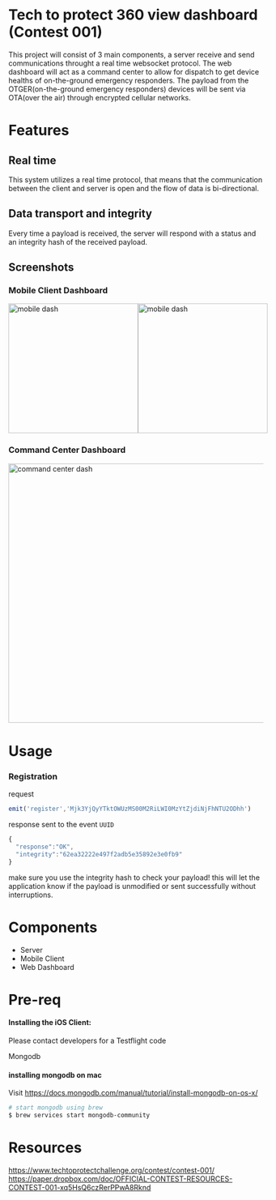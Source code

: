 # Tech to protect 360 view dashboard (Contest 001)
This project will consist of 3 main components, a server receive and send communications throught a real time websocket protocol. The web dashboard will act as a command center to allow for dispatch to get device healths of on-the-ground emergency responders. The payload from the OTGER(on-the-ground emergency responders) devices will be sent via OTA(over the air) through encrypted cellular networks.

# Features
## Real time
This system utilizes a real time protocol, that means that the communication between the client and server is open and the flow of data is bi-directional.

## Data transport and integrity
Every time a payload is received, the server will respond with a status and an integrity hash of the received payload.

## Screenshots
### Mobile Client Dashboard
<div style="display: flex; flex-direction: row">
<img src="https://github.com/jasonh9/TTP_360View/blob/master/screenshots/Simulator%20Screen%20Shot%20-%20iPhone%2011%20Pro%20Max%20-%202019-11-15%20at%2020.54.48.png?raw=true" width="256" title="mobile dash">
<img src="https://github.com/jasonh9/TTP_360View/blob/master/screenshots/Simulator%20Screen%20Shot%20-%20iPhone%2011%20Pro%20Max%20-%202019-11-15%20at%2020.56.42.png?raw=true" width="256" title="mobile dash">
</div>


### Command Center Dashboard
<img src="https://github.com/jasonh9/TTP_360View/blob/master/screenshots/Screen%20Shot%202019-11-15%20at%209.45.19%20PM.png?raw=true" width="512" title="command center dash">

# Usage
### Registration

request
```javascript
emit('register','Mjk3YjQyYTktOWUzMS00M2RiLWI0MzYtZjdiNjFhNTU2ODhh')
```

response sent to the event `UUID`
```javascript
{
  "response":"OK",
  "integrity":"62ea32222e497f2adb5e35892e3e0fb9"
}
```
make sure you use the integrity hash to check your payload! this will let the application know if the payload is unmodified or sent successfully without interruptions.
# Components
* Server
* Mobile Client
* Web Dashboard

# Pre-req
#### Installing the iOS Client: 
Please contact developers for a Testflight code

Mongodb
#### installing mongodb on mac
Visit https://docs.mongodb.com/manual/tutorial/install-mongodb-on-os-x/

```bash
# start mongodb using brew
$ brew services start mongodb-community
```


# Resources
https://www.techtoprotectchallenge.org/contest/contest-001/
https://paper.dropbox.com/doc/OFFICIAL-CONTEST-RESOURCES-CONTEST-001-xq5HsQ6czRerPPwA8Rknd
